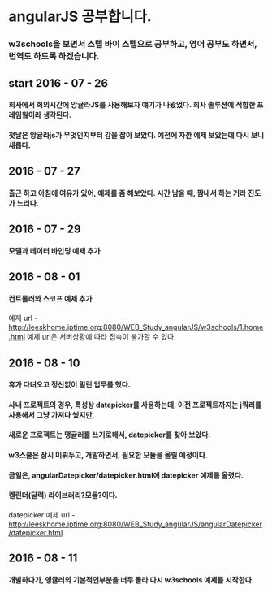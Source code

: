 # angularJS 공부합니다.

### w3schools을 보면서 스텝 바이 스텝으로 공부하고, 영어 공부도 하면서, 번역도 하도록 하겠습니다.

## start 2016 - 07 - 26
#### 회사에서 회의시간에 앙귤라JS를 사용해보자 얘기가 나왔었다. 회사 솔루션에 적합한 프레임웤이라 생각된다.
#### 첫날은 앙귤라js가 무엇인지부터 감을 잡아 보았다. 예전에 자깐 예제 보았는데 다시 보니 새롭다.

## 2016 - 07 - 27
#### 출근 하고 아침에 여유가 있어, 예제를 좀 해보았다. 시간 남을 때, 짬내서 하는 거라 진도가 느리다.

## 2016 - 07 - 29
#### 모델과 데이터 바인딩 예제 추가

## 2016 - 08 - 01
#### 컨트롤러와 스코프 예제 추가

예제 url - http://leeskhome.iptime.org:8080/WEB_Study_angularJS/w3schools/1.home.html
예제 url은 서버상황에 따라 접속이 불가할 수 있다.

## 2016 - 08 - 10
#### 휴가 다녀오고 정신없이 밀린 업무를 했다.
#### 사내 프로젝트의 경우, 특성상 datepicker를 사용하는데, 이전 프로젝트까지는 j쿼리를 사용해서 그냥 가져다 썼지만,
#### 새로운 프로젝트는 맹귤러를 쓰기로해서, datepicker를 찾아 보았다.
#### w3스쿨은 잠시 미뤄두고, 개발하면서, 필요한 모듈을 올릴 예정이다.
#### 금일은, angularDatepicker/datepicker.html에 datepicker 예제를 올렸다.
#### 켈린더(달력) 라이브러리?모듈?이다.

datepicker 예제 url - http://leeskhome.iptime.org:8080/WEB_Study_angularJS/angularDatepicker/datepicker.html


## 2016 - 08 - 11
#### 개발하다가, 앵귤러의 기본적인부분을 너무 몰라 다시 w3schools 예제를 시작한다.
